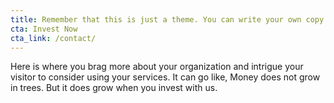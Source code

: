 ```yaml
---
title: Remember that this is just a theme. You can write your own copy here.
cta: Invest Now
cta_link: /contact/
---
```


Here is where you brag more about your organization and intrigue your visitor to consider using your services. It can go like, Money does not grow in trees. But it does grow when you invest with us. 